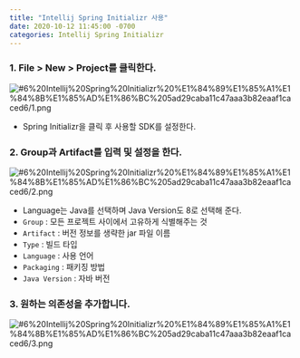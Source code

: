 ```yaml
---
title: "Intellij Spring Initializr 사용"
date: 2020-10-12 11:45:00 -0700
categories: Intellij Spring Initializr
---
```


### 1. File > New > Project를 클릭한다.

![#6%20Intellij%20Spring%20Initializr%20%E1%84%89%E1%85%A1%E1%84%8B%E1%85%AD%E1%86%BC%205ad29caba11c47aaa3b82eaaf1caced6/1.png](#6%20Intellij%20Spring%20Initializr%20%E1%84%89%E1%85%A1%E1%84%8B%E1%85%AD%E1%86%BC%205ad29caba11c47aaa3b82eaaf1caced6/1.png)

- Spring Initializr을 클릭 후 사용할 SDK를 설정한다.

### 2. Group과 Artifact를 입력 및 설정을 한다.

![#6%20Intellij%20Spring%20Initializr%20%E1%84%89%E1%85%A1%E1%84%8B%E1%85%AD%E1%86%BC%205ad29caba11c47aaa3b82eaaf1caced6/2.png](#6%20Intellij%20Spring%20Initializr%20%E1%84%89%E1%85%A1%E1%84%8B%E1%85%AD%E1%86%BC%205ad29caba11c47aaa3b82eaaf1caced6/2.png)

- Language는 Java를 선택하며 Java Version도 8로 선택해 준다.
- `Group` : 모든 프로젝트 사이에서 고유하게 식별해주는 것
- `Artifact` : 버전 정보를 생략한 jar 파일 이름
- `Type` : 빌드 타입
- `Language` : 사용 언어
- `Packaging` : 패키징 방법
- `Java Version` : 자바 버전

### 3. 원하는 의존성을 추가합니다.

![#6%20Intellij%20Spring%20Initializr%20%E1%84%89%E1%85%A1%E1%84%8B%E1%85%AD%E1%86%BC%205ad29caba11c47aaa3b82eaaf1caced6/3.png](#6%20Intellij%20Spring%20Initializr%20%E1%84%89%E1%85%A1%E1%84%8B%E1%85%AD%E1%86%BC%205ad29caba11c47aaa3b82eaaf1caced6/3.png)
